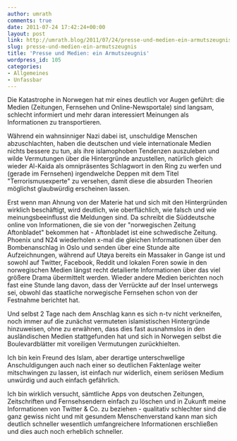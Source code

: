```yaml
---
author: umrath
comments: true
date: 2011-07-24 17:42:24+00:00
layout: post
link: http://umrath.blog/2011/07/24/presse-und-medien-ein-armutszeugnis/
slug: presse-und-medien-ein-armutszeugnis
title: 'Presse und Medien: ein Armutszeugnis'
wordpress_id: 105
categories:
- Allgemeines
- Unfassbar
---
```


Die Katastrophe in Norwegen hat mir eines deutlich vor Augen geführt: die Medien (Zeitungen, Fernsehen und Online-Newsportale) sind langsam, schlecht informiert und mehr daran interessiert Meinungen als Informationen zu transportieren.

<!-- more -->Während ein wahnsinniger Nazi dabei ist, unschuldige Menschen abzuschlachten, haben die deutschen und viele internationale Medien nichts bessere zu tun, als ihre islamophoben Tendenzen auszuleben und wilde Vermutungen über die Hintergründe anzustellen, natürlich gleich wieder Al-Kaida als omnipräsentes Schlagwort in den Ring zu werfen und (gerade im Fernsehen) irgendwelche Deppen mit dem Titel "Terrorismusexperte" zu versehen, damit diese die absurden Theorien möglichst glaubwürdig erscheinen lassen.

Erst wenn man Ahnung von der Materie hat und sich mit den Hintergründen wirklich beschäftigt, wird deutlich, wie oberflächlich, wie falsch und wie meinungsbeeinflusst die Meldungen sind. Da schreibt die Süddeutsche online von Informationen, die sie von der "norwegischen Zeitung Aftonbladet" bekommen hat - Aftonbladet ist eine schwedische Zeitung. Phoenix und N24 wiederholen x-mal die gleichen Informationen über den Bombenanschlag in Oslo und senden über eine Stunde alte Aufzeichnungen, während auf Utøya bereits ein Massaker in Gange ist und sowohl auf Twitter, Facebook, Reddit und lokalen Foren sowie in den norwegischen Medien längst recht detailierte Informationen über das viel größere Drama übermittelt werden. Wieder andere Medien berichten noch fast eine Stunde lang davon, dass der Verrückte auf der Insel unterwegs sei, obwohl das staatliche norwegische Fernsehen schon von der Festnahme berichtet hat.

Und selbst 2 Tage nach dem Anschlag kann es sich n-tv nicht verkneifen, noch immer auf die zunächst vermuteten islamistischen Hintergründe hinzuweisen, ohne zu erwähnen, dass dies fast ausnahmslos in den ausländischen Medien stattgefunden hat und sich in Norwegen selbst die Boulevardblätter mit voreiligen Vermutungen zurückhielten.

Ich bin kein Freund des Islam, aber derartige unterschwellige Anschuldigungen auch nach einer so deutlichen Faktenlage weiter mitschwingen zu lassen, ist einfach nur widerlich, einem seriösen Medium unwürdig und auch einfach gefährlich.

Ich bin wirklich versucht, sämtliche Apps von deutschen Zeitungen, Zeitschriften und Fernsehsendern einfach zu löschen und in Zukunft meine Informationen von Twitter & Co. zu beziehen - qualitativ schlechter sind die ganz gewiss nicht und mit gesundem Menschenverstand kann man sich deutlich schneller wesentlich umfangreichere Informationen erschließen und dies auch noch erheblich schneller.
